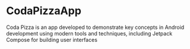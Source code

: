 # CodaPizzaApp
Coda Pizza is an app developed to demonstrate key concepts in Android development using modern tools and techniques, including Jetpack Compose for building user interfaces

